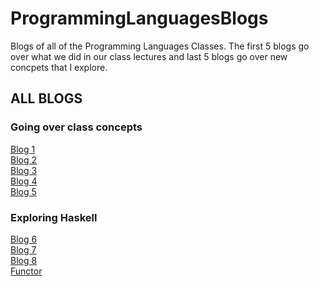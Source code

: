 # ProgrammingLanguagesBlogs
Blogs of all of the Programming Languages Classes. The first 5 blogs go over what we did in our class lectures and last 5 blogs go over new concpets that I explore. 
<h2> ALL BLOGS </h2>
<h3> Going over class concepts </h3>
<a href="BlogOne.md">Blog 1</a> <br>
<a href="BlogTwo.md">Blog 2</a> <br>
<a href="Blog3.md">Blog 3</a> <br>
<a href="Blog4.md">Blog 4</a> <br>
<a href="Blog5.md">Blog 5</a> <br>
<h3> Exploring Haskell </h3>
<a href="Blog6.md">Blog 6</a> <br>
<a href="Blog7.md">Blog 7</a> <br>
<a href="Monads.md">Blog 8</a> <br>
<a href="Functor.md">Functor</a> <br>

